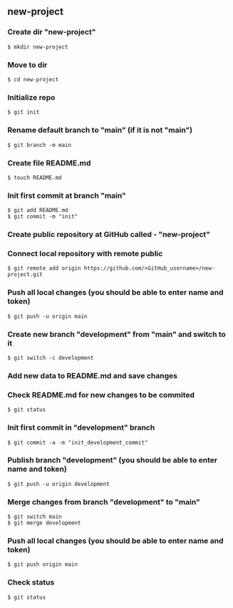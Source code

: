 ## new-project

### Create dir "new-project"
```
$ mkdir new-project
```

### Move to dir
```
$ cd new-project
```

### Initialize repo
```
$ git init
```

### Rename default branch to "main" (if it is not "main")
```
$ git branch -m main
```

### Create file README.md
```
$ touch README.md
```

### Init first commit at branch "main"
```
$ git add README.md
$ git commit -m "init"
```

### Create public repository at GitHub called - "new-project"

### Connect local repository with remote public
```
$ git remote add origin https://github.com/<GitHub_username>/new-project.git
```

### Push all local changes (you should be able to enter name and token)
```
$ git push -u origin main
```

### Create new branch "development" from "main" and switch to it
```
$ git switch -c development
```

### Add new data to README.md and save changes

### Check README.md for new changes to be commited
```
$ git status
```

### Init first commit in "development" branch
```
$ git commit -a -m "init_development_commit"
```

### Publish branch "development" (you should be able to enter name and token)
```
$ git push -u origin development
```

### Merge changes from branch "development" to "main"
```
$ git switch main
$ git merge development
```

### Push all local changes (you should be able to enter name and token)
```
$ git push origin main
```

### Check status
```
$ git status
```
